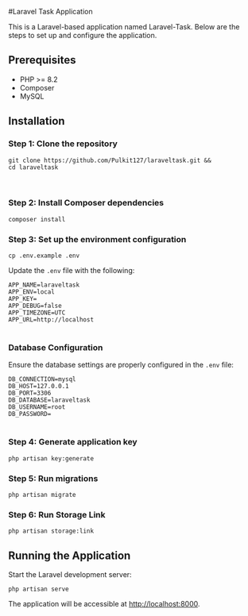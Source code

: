 #Laravel Task Application

This is a Laravel-based application named Laravel-Task. Below are the steps to set up and configure the application.

## Prerequisites

- PHP >= 8.2
- Composer
- MySQL

## Installation

### Step 1: Clone the repository

<pre>
<code>git clone https://github.com/Pulkit127/laraveltask.git && 
cd laraveltask
</code>

</pre>

### Step 2: Install Composer dependencies

<pre>
<code>composer install</code>
</pre>

### Step 3: Set up the environment configuration

<pre>
<code>cp .env.example .env</code>
</pre>

Update the `.env` file with the following:

<pre>
<code>APP_NAME=laraveltask
APP_ENV=local
APP_KEY=
APP_DEBUG=false
APP_TIMEZONE=UTC
APP_URL=http://localhost
</code>
</pre>

### Database Configuration

Ensure the database settings are properly configured in the `.env` file:

<pre>
<code>DB_CONNECTION=mysql
DB_HOST=127.0.0.1
DB_PORT=3306
DB_DATABASE=laraveltask
DB_USERNAME=root
DB_PASSWORD=
</code>
</pre>

### Step 4: Generate application key

<pre>
<code>php artisan key:generate</code>
</pre>

### Step 5: Run migrations

<pre>
<code>php artisan migrate</code>
</pre>

### Step 6: Run Storage Link

<pre>
<code>php artisan storage:link</code>
</pre>

## Running the Application

Start the Laravel development server:

<pre>
<code>php artisan serve</code>
</pre>

The application will be accessible at [http://localhost:8000](http://localhost:8000).


